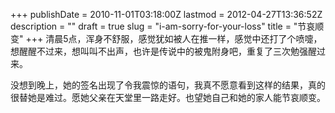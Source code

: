 +++
publishDate = 2010-11-01T03:18:00Z
lastmod = 2012-04-27T13:36:52Z
description = ""
draft = true
slug = "i-am-sorry-for-your-loss"
title = "节哀顺变"
+++
清晨5点，浑身不舒服，感觉犹如被人在推一样，感觉中还打了个喷嚏，想醒醒不过来，想叫叫不出声，也许是传说中的被鬼附身吧，重复了三次勉强醒过来。

没想到晚上，她的签名出现了令我震惊的语句，我真不愿意看到这样的结果，真的很替她是难过。愿她父亲在天堂里一路走好。也望她自己和她的家人能节哀顺变。